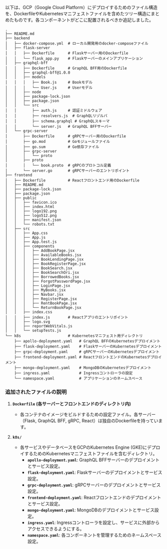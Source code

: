 以下は、GCP（Google Cloud Platform）にデプロイするためのファイル構造を、DockerfileやKubernetesマニフェストファイルを含めたツリー構造にまとめたものです。各コンポーネントがどこに配置されるべきか追記しました。

```plaintext
.
├── README.md
├── backend
│   ├── docker-compose.yml  # ローカル開発用のdocker-composeファイル
│   ├── flask-server
│   │   ├── Dockerfile      # Flaskサーバー用のDockerfile
│   │   └── flask_app.py    # Flaskサーバーのメインアプリケーション
│   ├── graphql-bff
│   │   ├── Dockerfile      # GraphQL BFF用のDockerfile
│   │   ├── graphql-bff@1.0.0
│   │   ├── models
│   │   │   ├── Book.js     # Bookモデル
│   │   │   └── User.js     # Userモデル
│   │   ├── node
│   │   ├── package-lock.json
│   │   ├── package.json
│   │   └── src
│   │       ├── auth.js     # 認証ミドルウェア
│   │       ├── resolvers.js  # GraphQLリゾルバ
│   │       ├── schema.graphql # GraphQLスキーマ
│   │       └── server.js   # GraphQL BFFサーバー
│   └── grpc-server
│       ├── Dockerfile      # gRPCサーバー用のDockerfile
│       ├── go.mod          # Goモジュールファイル
│       ├── go.sum          # Go依存ファイル
│       ├── grpc-server
│       │   └── proto
│       ├── proto
│       │   └── book.proto  # gRPCのプロトコル定義
│       └── server.go       # gRPCサーバーのエントリポイント
├── frontend
│   ├── Dockerfile          # Reactフロントエンド用のDockerfile
│   ├── README.md
│   ├── package-lock.json
│   ├── package.json
│   ├── public
│   │   ├── favicon.ico
│   │   ├── index.html
│   │   ├── logo192.png
│   │   ├── logo512.png
│   │   ├── manifest.json
│   │   └── robots.txt
│   ├── src
│   │   ├── App.css
│   │   ├── App.js
│   │   ├── App.test.js
│   │   ├── components
│   │   │   ├── AddBookPage.jsx
│   │   │   ├── AvailableBooks.jsx
│   │   │   ├── BookLendingPage.jsx
│   │   │   ├── BookRegisterPage.jsx
│   │   │   ├── BookSearch.jsx
│   │   │   ├── BookSearchOri.jsx
│   │   │   ├── BorrowedBooks.jsx
│   │   │   ├── ForgotPasswordPage.jsx
│   │   │   ├── LoginPage.jsx
│   │   │   ├── MyBooks.jsx
│   │   │   ├── Navbar.jsx
│   │   │   ├── RegisterPage.jsx
│   │   │   ├── RentBookPage.jsx
│   │   │   └── ReturnBookPage.jsx
│   │   ├── index.css
│   │   ├── index.js        # Reactアプリのエントリポイント
│   │   ├── logo.svg
│   │   ├── reportWebVitals.js
│   │   └── setupTests.js
└── k8s                     # Kubernetesマニフェスト用ディレクトリ
    ├── apollo-deployment.yaml   # GraphQL BFFのKubernetesデプロイメント
    ├── flask-deployment.yaml    # FlaskサーバーのKubernetesデプロイメント
    ├── grpc-deployment.yaml     # gRPCサーバーのKubernetesデプロイメント
    ├── frontend-deployment.yaml # ReactフロントエンドのKubernetesデプロイメント
    ├── mongo-deployment.yaml    # MongoDBのKubernetesデプロイメント
    ├── ingress.yaml             # Ingressコントローラの設定
    └── namespace.yaml           # アプリケーションのネームスペース
```

### 追加されたファイルの説明

1. **`Dockerfile` (各サーバーとフロントエンドのディレクトリ内)**  
   - 各コンテナのイメージをビルドするための設定ファイル。各サーバー（Flask, GraphQL BFF, gRPC, React）は独自のDockerfileを持っています。

2. **`k8s/`**  
   - 各サービスやデータベースをGCPのKubernetes Engine (GKE)にデプロイするためのKubernetesマニフェストファイルを含むディレクトリ。
     - **`apollo-deployment.yaml`**: GraphQL BFFサーバーのデプロイメントとサービス設定。
     - **`flask-deployment.yaml`**: Flaskサーバーのデプロイメントとサービス設定。
     - **`grpc-deployment.yaml`**: gRPCサーバーのデプロイメントとサービス設定。
     - **`frontend-deployment.yaml`**: Reactフロントエンドのデプロイメントとサービス設定。
     - **`mongo-deployment.yaml`**: MongoDBのデプロイメントとサービス設定。
     - **`ingress.yaml`**: Ingressコントローラを設定し、サービスに外部からアクセスできるようにする。
     - **`namespace.yaml`**: 各コンポーネントを管理するためのネームスペース設定。

